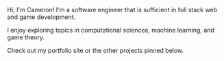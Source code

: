 Hi, I'm Cameron! I'm a software engineer that is sufficient in full stack web and game development.

I enjoy exploring topics in computational sciences, machine learning, and game theory.

Check out my portfolio site or the other projects pinned below.
